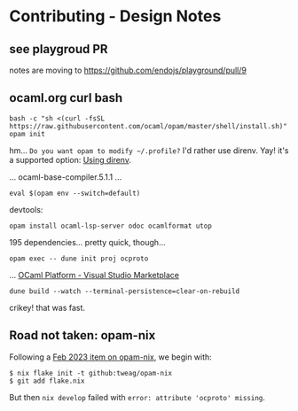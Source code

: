 # Contributing - Design Notes

## see playgroud PR

notes are moving to https://github.com/endojs/playground/pull/9

## ocaml.org curl bash

```
bash -c "sh <(curl -fsSL https://raw.githubusercontent.com/ocaml/opam/master/shell/install.sh)"
opam init
```

hm... `Do you want opam to modify ~/.profile?`
I'd rather use direnv. Yay! it's a supported option: [Using direnv](https://ocaml.org/docs/opam-path#using-direnv).

... ocaml-base-compiler.5.1.1 ...

```
eval $(opam env --switch=default)
```

devtools:

```
opam install ocaml-lsp-server odoc ocamlformat utop
```

195 dependencies... pretty quick, though...

```
opam exec -- dune init proj ocproto
```

... [OCaml Platform \- Visual Studio Marketplace](https://marketplace.visualstudio.com/items?itemName=ocamllabs.ocaml-platform)

```
dune build --watch --terminal-persistence=clear-on-rebuild
```

crikey! that was fast.

## Road not taken: opam-nix

Following a [Feb 2023 item on opam-nix](https://www.tweag.io/blog/2023-02-16-opam-nix/), we begin with:

```console
$ nix flake init -t github:tweag/opam-nix
$ git add flake.nix
```

But then `nix develop` failed with `error: attribute 'ocproto' missing`.

